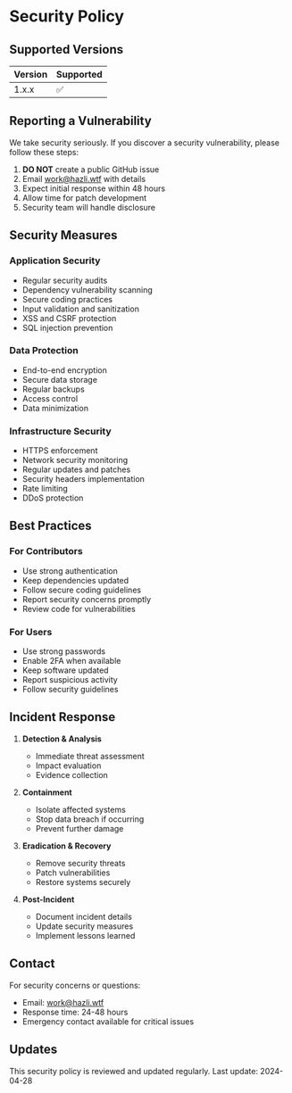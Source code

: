 
# Security Policy

## Supported Versions

| Version | Supported          |
| ------- | ------------------ |
| 1.x.x   | :white_check_mark: |

## Reporting a Vulnerability

We take security seriously. If you discover a security vulnerability, please follow these steps:

1. **DO NOT** create a public GitHub issue
2. Email work@hazli.wtf with details
3. Expect initial response within 48 hours
4. Allow time for patch development
5. Security team will handle disclosure

## Security Measures

### Application Security
- Regular security audits
- Dependency vulnerability scanning
- Secure coding practices
- Input validation and sanitization
- XSS and CSRF protection
- SQL injection prevention

### Data Protection
- End-to-end encryption
- Secure data storage
- Regular backups
- Access control
- Data minimization

### Infrastructure Security
- HTTPS enforcement
- Network security monitoring
- Regular updates and patches
- Security headers implementation
- Rate limiting
- DDoS protection

## Best Practices

### For Contributors
- Use strong authentication
- Keep dependencies updated
- Follow secure coding guidelines
- Report security concerns promptly
- Review code for vulnerabilities

### For Users
- Use strong passwords
- Enable 2FA when available
- Keep software updated
- Report suspicious activity
- Follow security guidelines

## Incident Response

1. **Detection & Analysis**
   - Immediate threat assessment
   - Impact evaluation
   - Evidence collection

2. **Containment**
   - Isolate affected systems
   - Stop data breach if occurring
   - Prevent further damage

3. **Eradication & Recovery**
   - Remove security threats
   - Patch vulnerabilities
   - Restore systems securely

4. **Post-Incident**
   - Document incident details
   - Update security measures
   - Implement lessons learned

## Contact

For security concerns or questions:
- Email: work@hazli.wtf
- Response time: 24-48 hours
- Emergency contact available for critical issues

## Updates

This security policy is reviewed and updated regularly. Last update: 2024-04-28
